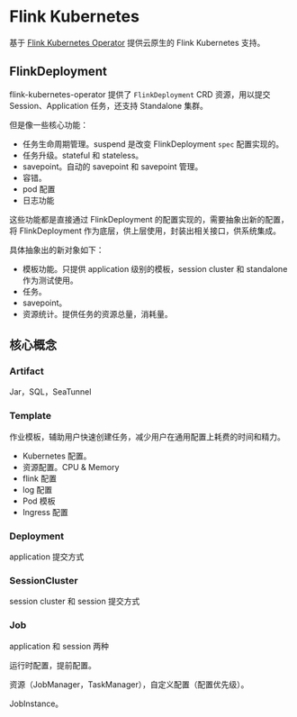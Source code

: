 # Flink Kubernetes

基于 [Flink Kubernetes Operator](https://nightlies.apache.org/flink/flink-kubernetes-operator-docs-release-1.3/docs/custom-resource/overview/) 提供云原生的 Flink Kubernetes 支持。

## FlinkDeployment

flink-kubernetes-operator 提供了 `FlinkDeployment` CRD 资源，用以提交 Session、Application 任务，还支持 Standalone 集群。

但是像一些核心功能：

- 任务生命周期管理。suspend 是改变 FlinkDeployment `spec` 配置实现的。
- 任务升级。stateful 和 stateless。
- savepoint。自动的 savepoint 和 savepoint 管理。
- 容错。
- pod 配置
- 日志功能

这些功能都是直接通过 FlinkDeployment 的配置实现的，需要抽象出新的配置，将 FlinkDeployment 作为底层，供上层使用，封装出相关接口，供系统集成。

具体抽象出的新对象如下：

- 模板功能。只提供 application 级别的模板，session cluster 和 standalone 作为测试使用。
- 任务。
- savepoint。
- 资源统计。提供任务的资源总量，消耗量。

## 核心概念

### Artifact

Jar，SQL，SeaTunnel

### Template

作业模板，辅助用户快速创建任务，减少用户在通用配置上耗费的时间和精力。

- Kubernetes 配置。
- 资源配置。CPU & Memory
- flink 配置
- log 配置
- Pod 模板
- Ingress 配置

### Deployment

application 提交方式

### SessionCluster

session cluster 和 session 提交方式

### Job

application 和 session 两种

运行时配置，提前配置。

资源（JobManager，TaskManager），自定义配置（配置优先级）。

JobInstance。
